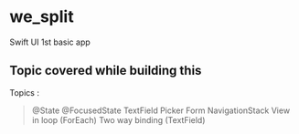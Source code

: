 # we_split
Swift UI 1st basic app

## Topic covered while building this
Topics : 
> @State
> @FocusedState
> TextField
> Picker
> Form
> NavigationStack
> View in loop (ForEach)
> Two way binding (TextField)
